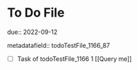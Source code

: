 # To Do File

due:: 2022-09-12

metadatafield:: todoTestFile_1166_87

- [ ] Task of todoTestFile_1166 1 [[Query me]]
